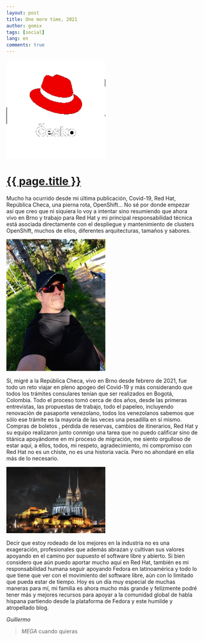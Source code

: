 ```yaml
---
layout: post
title: One more time, 2021
author: gomix
tags: [social]
lang: en
comments: true
---
```

<div>
<a href="{{ page.url }}">
  <img src="/assets/images/redhat/redhat-logo-4-transparent.png" 
     alt="Red Hat cz" 
     class="img-fluid float-right m-1"
    width="260px">
  </a>
</div>

<div>
 <a href="{{ page.url }}">
  <h1>{{ page.title }}</h1>
 </a>
</div>

Mucho ha ocurrido desde mi última publicación, Covid-19, Red Hat, República Checa, una pierna rota, OpenShift... No sé por donde empezar así que creo que ni siquiera lo voy a intentar sino resumiendo que ahora vivo en Brno y trabajo para Red Hat y mi principal responsabilidad técnica está asociada directamente con el despliegue y mantenimiento de clusters OpenShift, muchos de ellos, diferentes arquitecturas, tamaños y sabores.

<!--more-->
<div>
  <img src="/assets/images/gomix/gomix-1.jpg" 
     alt="Gomix" 
     class="img-fluid float-left mr-3"
     width="260px">
</div>

Si, migré a la República Checa, vivo en Brno desde febrero de 2021, fue todo un reto viajar en pleno apogeo del Covid-19 y más considerando que todos los trámites consulares tenían que ser realizados en Bogotá, Colombia. Todo el proceso tomó cerca de dos años, desde las primeras entrevistas, las propuestas de trabajo, todo el papeleo, incluyendo renovación de pasaporte venezolano, todos los venezolanos sabemos que sólo ese trámite es la mayoría de las veces una pesadilla en sí mismo. Compras de boletos , pérdida de reservas, cambios de itinerarios, Red Hat y su equipo realizaron junto conmigo una tarea que no puedo calificar sino de titánica apoyándome en mi proceso de migración, me siento orgulloso de estar aquí, a ellos, todos,  mi respeto, agradecimiento, mi compromiso con Red Hat no es un chiste, no es una historia vacía. Pero no ahondaré en ella más de lo necesario.

<div>
  <img src="/assets/images/brno/brno-1.jpg" 
     alt="Brno de noche" 
     class="img-fluid float-right m-2"
     width="260px">
</div>

Decir que estoy rodeado de los mejores en la industria no es una exageración, profesionales que además abrazan y cultivan sus valores apoyando en el camino por supuesto el software libre y abierto. Si bien considero que aún puedo aportar mucho aquí en Red Hat, también es mi responsabilidad humana seguir apoyando Fedora en latinoamérica y todo lo que tiene que ver con el movimiento del software libre, aún con lo limitado que pueda estar de tiempo. Hoy es un día muy especial de muchas maneras para mí, mi familia es ahora mucho más grande y felizmente podré tener más y mejores recursos para apoyar a la comunidad global de habla hispana partiendo desde la plataforma de Fedora y este humilde y atropellado blog.


_Guillermo_

> _MEGA_ cuando quieras

